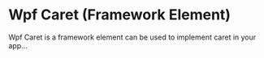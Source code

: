# Wpf Caret (Framework Element)

Wpf Caret is a framework element can be used to implement caret in your app...
